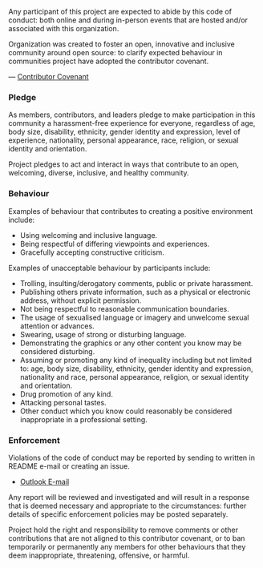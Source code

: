 Any participant of this project are expected to abide by this code of conduct: both online and during in-person events that are hosted and/or associated with this organization.

Organization was created to foster an open, innovative and inclusive community around open source: to clarify expected behaviour in communities project have adopted the contributor covenant.

— [Contributor Covenant](https://www.contributor-covenant.org/)

### Pledge

As members, contributors, and leaders pledge to make participation in this community a harassment-free experience for everyone, regardless of age, body size, disability, ethnicity, gender identity and expression, level of experience, nationality, personal appearance, race, religion, or sexual identity and orientation.

Project pledges to act and interact in ways that contribute to an open, welcoming, diverse, inclusive, and healthy community.

### Behaviour

Examples of behaviour that contributes to creating a positive environment include:

- Using welcoming and inclusive language.
- Being respectful of differing viewpoints and experiences.
- Gracefully accepting constructive criticism.

Examples of unacceptable behaviour by participants include:

- Trolling, insulting/derogatory comments, public or private harassment.
- Publishing others private information, such as a physical or electronic address, without explicit permission.
- Not being respectful to reasonable communication boundaries.
- The usage of sexualised language or imagery and unwelcome sexual attention or advances.
- Swearing, usage of strong or disturbing language.
- Demonstrating the graphics or any other content you know may be considered disturbing.
- Assuming or promoting any kind of inequality including but not limited to: age, body size, disability, ethnicity, gender identity and expression, nationality and race, personal appearance, religion, or sexual identity and orientation.
- Drug promotion of any kind.
- Attacking personal tastes.
- Other conduct which you know could reasonably be considered inappropriate in a professional setting.

### Enforcement

Violations of the code of conduct may be reported by sending to written in README e-mail or creating an issue.

- <a href= "mailto: jr.deltamine@outlook.com">Outlook E-mail</a>

Any report will be reviewed and investigated and will result in a response that is deemed necessary and appropriate to the circumstances: further details of specific enforcement policies may be posted separately.

Project hold the right and responsibility to remove comments or other contributions that are not aligned to this contributor covenant, or to ban temporarily or permanently any members for other behaviours that they deem inappropriate, threatening, offensive, or harmful.
